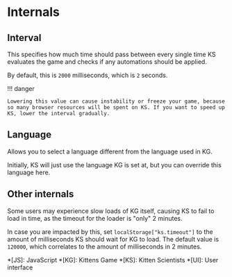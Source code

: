 # Internals

## Interval

This specifies how much time should pass between every single time KS evaluates the game and checks if any automations should be applied.

By default, this is `2000` milliseconds, which is `2` seconds.

!!! danger

    Lowering this value can cause instability or freeze your game, because so many browser resources will be spent on KS. If you want to speed up KS, lower the interval gradually.

## Language

Allows you to select a language different from the language used in KG.

Initially, KS will just use the language KG is set at, but you can override this language here.

## Other internals

Some users may experience slow loads of KG itself, causing KS to fail to load in time, as the timeout for the loader is "only" 2 minutes.

In case you are impacted by this, set `localStorage["ks.timeout"]` to the amount of milliseconds KS should wait for KG to load. The default value is `120000`, which correlates to the amount of milliseconds in 2 minutes.

<!-- prettier-ignore-start -->
*[JS]: JavaScript
*[KG]: Kittens Game
*[KS]: Kitten Scientists
*[UI]: User interface
<!-- prettier-ignore-end -->
